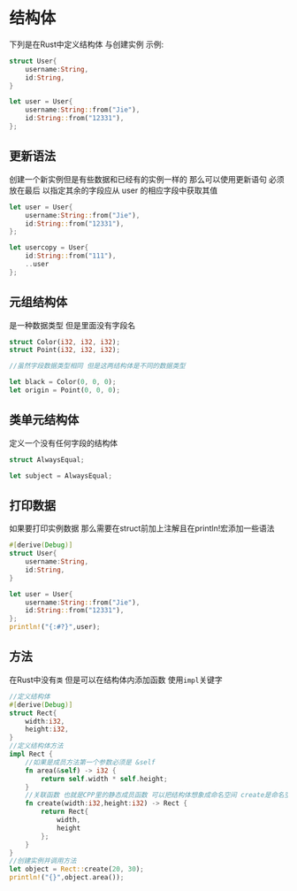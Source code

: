 # 结构体

下列是在Rust中定义结构体 与创建实例 示例:

```rust
struct User{
    username:String,
    id:String,
}

let user = User{
    username:String::from("Jie"),
    id:String::from("12331"),
};
```

## 更新语法

创建一个新实例但是有些数据和已经有的实例一样的 那么可以使用更新语句 必须放在最后 以指定其余的字段应从 user 的相应字段中获取其值

```rust
let user = User{
    username:String::from("Jie"),
    id:String::from("12331"),
};

let usercopy = User{
    id:String::from("111"),
    ..user
};
```

## 元组结构体

是一种数据类型 但是里面没有字段名

```rust
struct Color(i32, i32, i32);
struct Point(i32, i32, i32);

//虽然字段数据类型相同 但是这两结构体是不同的数据类型

let black = Color(0, 0, 0);
let origin = Point(0, 0, 0);
```

## 类单元结构体 

定义一个没有任何字段的结构体

```rust
struct AlwaysEqual;

let subject = AlwaysEqual;
```

## 打印数据

如果要打印实例数据 那么需要在struct前加上注解且在println!宏添加一些语法

```rust
#[derive(Debug)]
struct User{
    username:String,
    id:String,
}

let user = User{
    username:String::from("Jie"),
    id:String::from("12331"),
};
println!("{:#?}",user);
```

## 方法

在Rust中没有`类` 但是可以在结构体内添加函数 使用`impl`关键字

```rust
//定义结构体
#[derive(Debug)]
struct Rect{
    width:i32,
    height:i32,
}
//定义结构体方法
impl Rect {
    //如果是成员方法第一个参数必须是 &self
    fn area(&self) -> i32 {
        return self.width * self.height;
    }
    //关联函数 也就是CPP里的静态成员函数 可以把结构体想象成命名空间 create是命名空间里的函数
    fn create(width:i32,height:i32) -> Rect {
        return Rect{
            width,
            height
        };
    }
}
//创建实例并调用方法
let object = Rect::create(20, 30);
println!("{}",object.area());
```

